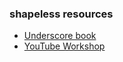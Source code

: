 ### shapeless resources

- [Underscore book](https://books.underscore.io/shapeless-guide/shapeless-guide.html#introduction)
- [YouTube Workshop](https://www.youtube.com/watch?v=RbhHytSHmgo)